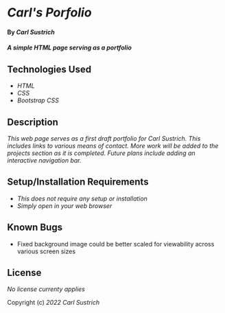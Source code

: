 # _Carl's Porfolio_

#### By _**Carl Sustrich**_

#### _A simple HTML page serving as a portfolio_

## Technologies Used

* _HTML_
* _CSS_
* _Bootstrap CSS_

## Description

_This web page serves as a first draft portfolio for Carl Sustrich. This includes links to various means of contact. More work will be added to the projects section as it is completed. Future plans include adding an interactive navigation bar._

## Setup/Installation Requirements

* _This does not require any setup or installation_
* _Simply open in your web browser_

## Known Bugs

* Fixed background image could be better scaled for viewability across various screen sizes

## License

_No license currenty applies_

Copyright (c) _2022_ _Carl Sustrich_
